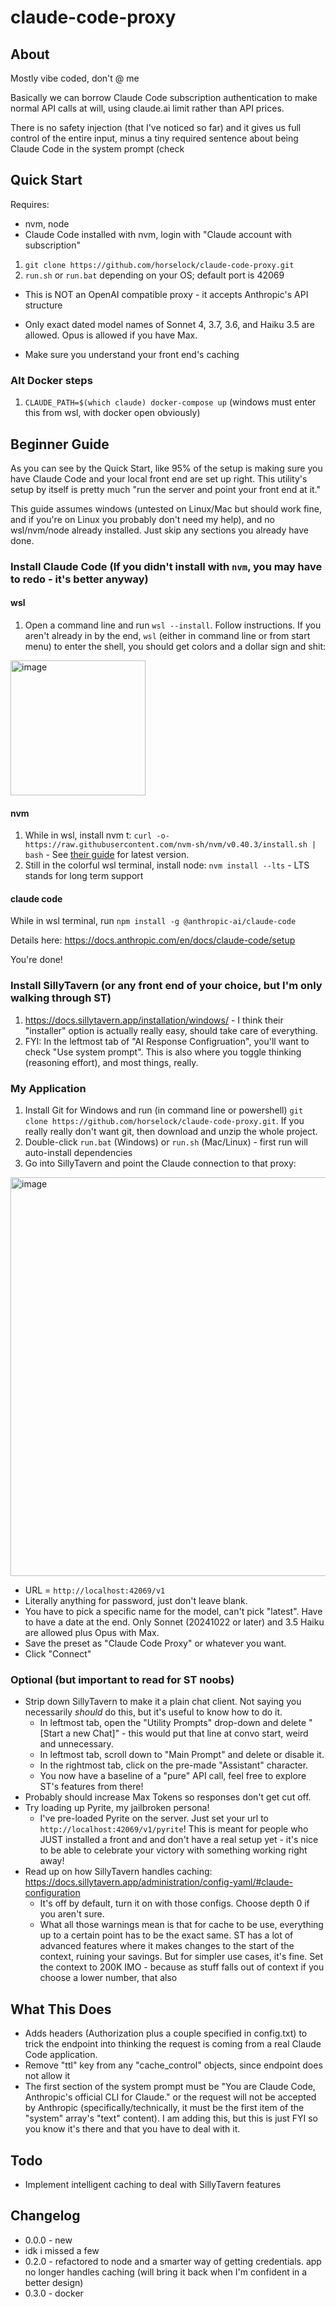 # claude-code-proxy
## About
Mostly vibe coded, don't @ me

Basically we can borrow Claude Code subscription authentication to make normal API calls at will, using claude.ai limit rather than API prices.

There is no safety injection (that I've noticed so far) and it gives us full control of the entire input, minus a tiny required sentence about being Claude Code in the system prompt (check

## Quick Start
Requires: 
- nvm, node
- Claude Code installed with nvm, login with "Claude account with subscription"
1. `git clone https://github.com/horselock/claude-code-proxy.git`
2. `run.sh` or `run.bat` depending on your OS; default port is 42069

- This is NOT an OpenAI compatible proxy - it accepts Anthropic's API structure

- Only exact dated model names of Sonnet 4, 3.7, 3.6, and Haiku 3.5 are allowed. Opus is allowed if you have Max.

- Make sure you understand your front end's caching

### Alt Docker steps
1. `CLAUDE_PATH=$(which claude) docker-compose up` (windows must enter this from wsl, with docker open obviously)

## Beginner Guide
As you can see by the Quick Start, like 95% of the setup is making sure you have Claude Code and your local front end are set up right. This utility's setup by itself is pretty much "run the server and point your front end at it." 

This guide assumes windows (untested on Linux/Mac but should work fine, and if you're on Linux you probably don't need my help), and no wsl/nvm/node already installed. Just skip any sections you already have done.

### Install Claude Code (If you didn't install with `nvm`, you may have to redo - it's better anyway)
#### wsl
1. Open a command line and run `wsl --install`. Follow instructions. If you aren't already in by the end, `wsl` (either in command line or from start menu) to enter the shell, you should get colors and a dollar sign and shit:
<img width="216" alt="image" src="https://github.com/user-attachments/assets/f100bbf6-045a-4cd5-8048-fce7c52b1ab9" />

#### nvm
1. While in wsl, install nvm t: `curl -o- https://raw.githubusercontent.com/nvm-sh/nvm/v0.40.3/install.sh | bash` - See [their guide](https://github.com/nvm-sh/nvm?tab=readme-ov-file#install--update-script) for latest version.
2. Still in the colorful wsl terminal, install node: `nvm install --lts` - LTS stands for long term support

#### claude code
While in wsl terminal, run `npm install -g @anthropic-ai/claude-code`

Details here: https://docs.anthropic.com/en/docs/claude-code/setup

You're done!

### Install SillyTavern (or any front end of your choice, but I'm only walking through ST)
1. https://docs.sillytavern.app/installation/windows/ - I think their "installer" option is actually really easy, should take care of everything.
2. FYI: In the leftmost tab of "AI Response Configruation", you'll want to check "Use system prompt". This is also where you toggle thinking (reasoning effort), and most things, really.

### My Application
1. Install Git for Windows and run (in command line or powershell) `git clone https://github.com/horselock/claude-code-proxy.git`. If you really really don't want git, then download and unzip the whole project.
2. Double-click `run.bat` (Windows) or `run.sh` (Mac/Linux) - first run will auto-install dependencies
3. Go into SillyTavern and point the Claude connection to that proxy:

<img width="638" alt="image" src="https://github.com/user-attachments/assets/3b94e5c4-d52d-4ee8-8d26-675ba667f7a8" />

- URL = `http://localhost:42069/v1`
- Literally anything for password, just don't leave blank.
- You have to pick a specific name for the model, can't pick "latest". Have to have a date at the end. Only Sonnet (20241022 or later) and 3.5 Haiku are allowed plus Opus with Max. 
- Save the preset as "Claude Code Proxy" or whatever you want.
- Click "Connect"

### Optional (but important to read for ST noobs)
- Strip down SillyTavern to make it a plain chat client. Not saying you necessarily *should* do this, but it's useful to know how to do it.
  - In leftmost tab, open the "Utility Prompts" drop-down and delete "[Start a new Chat]" - this would put that line at convo start, weird and unnecessary.
  - In leftmost tab, scroll down to "Main Prompt" and delete or disable it.
  - In the rightmost tab, click on the pre-made "Assistant" character.
  - You now have a baseline of a "pure" API call, feel free to explore ST's features from there!
- Probably should increase Max Tokens so responses don't get cut off.
- Try loading up Pyrite, my jailbroken persona!
  - I've pre-loaded Pyrite on the server. Just set your url to `http://localhost:42069/v1/pyrite`! This is meant for people who JUST installed a front and and don't have a real setup yet - it's nice to be able to celebrate your victory with something working right away!
- Read up on how SillyTavern handles caching: https://docs.sillytavern.app/administration/config-yaml/#claude-configuration
  - It's off by default, turn it on with those configs. Choose depth 0 if you aren't sure.
  - What all those warnings mean is that for cache to be use, everything up to a certain point has to be the exact same. ST has a lot of advanced features where it makes changes to the start of the context, ruining your savings. But for simpler use cases, it's fine. Set the context to 200K IMO - because as stuff falls out of context if you choose a lower number, that also 

## What This Does
- Adds headers (Authorization plus a couple specified in config.txt) to trick the endpoint into thinking the request is coming from a real Claude Code application.
- Remove "ttl" key from any "cache_control" objects, since endpoint does not allow it
- The first section of the system prompt must be "You are Claude Code, Anthropic's official CLI for Claude." or the request will not be accepted by Anthropic (specifically/technically, it must be the first item of the "system" array's "text" content). I am adding this, but this is just FYI so you know it's there and that you have to deal with it.

## Todo
- Implement intelligent caching to deal with SillyTavern features

## Changelog
- 0.0.0 - new
- idk i missed a few
- 0.2.0 - refactored to node and a smarter way of getting credentials. app no longer handles caching (will bring it back when I'm confident in a better design)
- 0.3.0 - docker
